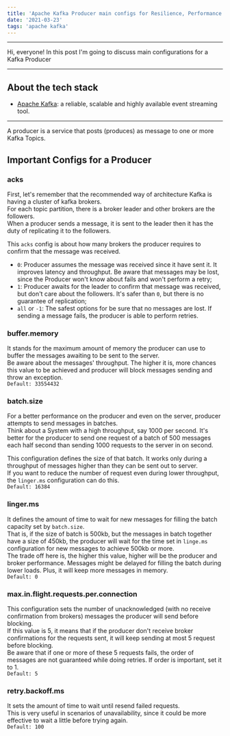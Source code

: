 ```yaml
---
title: 'Apache Kafka Producer main configs for Resilience, Performance and Consistency'
date: '2021-03-23'
tags: 'apache kafka'
---
```


---
Hi, everyone!
In this post I'm going to discuss main configurations for a Kafka Producer

---

## About the tech stack
- [Apache Kafka](https://kafka.apache.org/): a reliable, scalable and highly available event streaming tool.

---

A producer is a service that posts (produces) as message to one or more Kafka Topics.  

## Important Configs for a Producer

### acks
First, let's remember that the recommended way of architecture Kafka is having a cluster of kafka brokers.  
For each topic partition, there is a broker leader and other brokers are the followers.  
When a producer sends a message, it is sent to the leader then it has the duty of replicating it 
to the followers.

This `acks` config is about how many brokers the producer requires to confirm that the message was received.
- `0`: Producer assumes the message was received since it have sent it. It improves latency and 
  throughput. Be aware that messages may be lost, since the Producer won't know about fails and won't perform a retry;
- `1`: Producer awaits for the leader to confirm that message was received, but don't care about the followers. It's safer than `0`, but there is no guarantee of replication;
- `all` or `-1`: The safest options for be sure that no messages are lost. If sending a message fails, the producer is able to perform retries.

### buffer.memory
It stands for the maximum amount of memory the producer can use to buffer the messages awaiting to be sent to the server.  
Be aware about the messages' throughput. The higher it is, more chances this value to be achieved and producer will block messages sending and throw an exception.  
`Default: 33554432`

### batch.size
For a better performance on the producer and even on the server, producer attempts to send messages in batches.  
Think about a System with a high throughput, say 1000 per second. It's better for the producer to send one request of a batch of 500 messages each half second than sending 1000 requests to the server in on second.

This configuration defines the size of that batch.
It works only during a throughput of messages higher than they can be sent out to server.  
If you want to reduce the number of request even during lower throughput, the `linger.ms` configuration can do this.  
`Default: 16384`

### linger.ms
It defines the amount of time to wait for new messages for filling the batch capacity set by 
`batch.size`.  
That is, if the size of batch is 500kb, but the messages in batch together have a size of 450kb, the producer will wait for the time set in `linge.ms` configuration for new messages to achieve 500kb or more.  
The trade off here is, the higher this value, higher will be the producer and broker performance.
Messages might be delayed for filling the batch during lower loads. Plus, it will keep more messages in memory.  
`Default: 0`

### max.in.flight.requests.per.connection
This configuration sets the number of unacknowledged (with no receive confirmation from brokers) messages the producer will send before blocking.  
If this value is 5, it means that if the producer don't receive broker confirmations for the requests sent, it will keep sending at most 5 request before blocking.  
Be aware that if one or more of these 5 requests fails, the order of messages are not guaranteed while doing retries.
If order is important, set it to 1.  
`Default: 5`

### retry.backoff.ms
It sets the amount of time to wait until resend failed requests.  
This is very useful in scenarios of unavailability, since it could be more effective to wait a little before trying again.  
`Default: 100`
